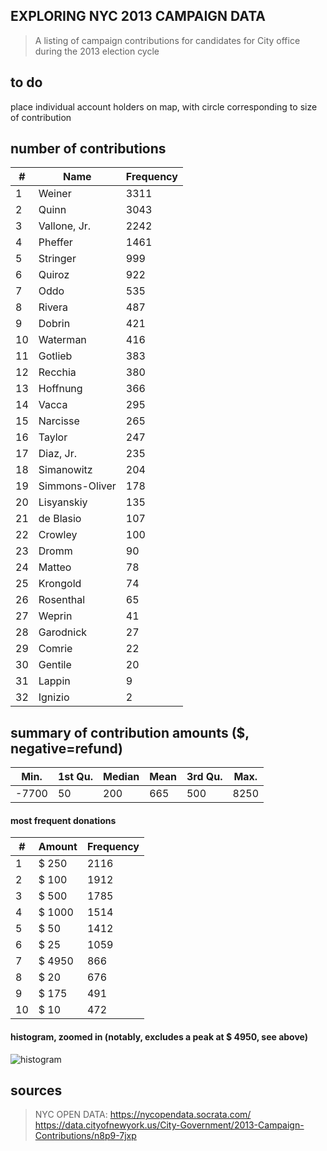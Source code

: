 
## EXPLORING NYC 2013 CAMPAIGN DATA
> A listing of campaign contributions for candidates for City office during the 2013 election cycle


## to do
place individual account holders on map, with circle corresponding to size of contribution

## number of contributions
\#|Name|Frequency
---|---|---
1 |         Weiner | 3311
2 |          Quinn | 3043
3 |   Vallone, Jr. | 2242
4 |        Pheffer | 1461
5 |       Stringer |  999
6 |         Quiroz |  922
7 |           Oddo |  535
8 |         Rivera |  487
9 |         Dobrin |  421
10|       Waterman |  416
11|        Gotlieb |  383
12|        Recchia |  380
13|       Hoffnung |  366
14|          Vacca |  295
15|       Narcisse |  265
16|         Taylor |  247
17|      Diaz, Jr. |  235
18|     Simanowitz |  204
19| Simmons-Oliver |  178
20|     Lisyanskiy |  135
21|      de Blasio |  107
22|        Crowley |  100
23|          Dromm |   90
24|         Matteo |   78
25|       Krongold |   74
26|      Rosenthal |   65
27|         Weprin |   41
28|      Garodnick |   27
29|         Comrie |   22
30|        Gentile |   20
31|         Lappin |    9
32|        Ignizio |    2

## summary of contribution amounts ($, negative=refund)
   Min.| 1st Qu.| Median | Mean | 3rd Qu.| Max. 
---|---|---|---|---|---
  -7700 | 50| 200| 665| 500| 8250 

#### most frequent donations
\#|Amount|Frequency
---|---|---
1  |  $   250 | 2116
2  |  $   100 | 1912
3  |  $   500 | 1785
4  |  $  1000 | 1514
5  |  $    50 | 1412
6  |  $    25 | 1059
7  |  $  4950 |  866
8  |  $    20 |  676
9  |  $   175 |  491
10 |  $    10 |  472

#### histogram, zoomed in (notably, excludes a peak at $ 4950, see above)  
![histogram](/output/amount.png)

## sources
> NYC OPEN DATA: https://nycopendata.socrata.com/
https://data.cityofnewyork.us/City-Government/2013-Campaign-Contributions/n8p9-7jxp
